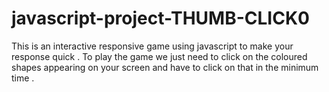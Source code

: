 # javascript-project-THUMB-CLICK0
This is an interactive responsive game using javascript to make your response quick . To play the game we just need to click on the coloured shapes appearing on your screen and have to click on that in the minimum time .
